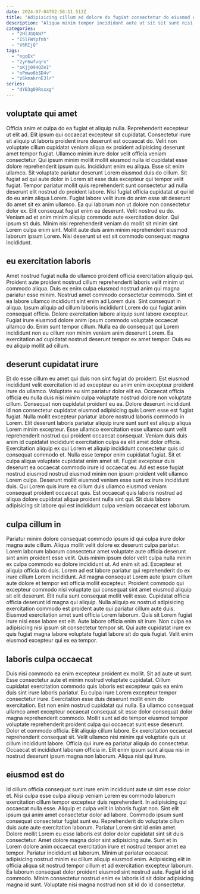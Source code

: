 ```yaml
---
date: 2024-07-04T02:58:11.513Z
title: "Adipisicing cillum ad dolore do fugiat consectetur do eiusmod ea enim et amet."
description: "Aliqua minim tempor incididunt aute ut sit sit sunt nisi ut. Tempor reprehenderit id laboris enim do irure exercitation qui irure occaecat sunt."
categories:
  - "2HlJGQAN7"
  - "I5lFWYpfnh"
  - "V6RIjQ"
tags:
  - "ngqEx"
  - "2yF6wfvqrx"
  - "oKjj094QZeI"
  - "nPmwo6bSD4v"
  - "z6kmakrnE3lr"
series:
  - "dYB3g09Rsxxg"
---
```



## voluptate qui amet

Officia anim et culpa do ea fugiat et aliquip nulla. Reprehenderit excepteur ut elit ad. Elit ipsum qui occaecat excepteur sit cupidatat. Consectetur irure sit aliquip ut laboris proident irure deserunt est occaecat do. Velit non voluptate cillum cupidatat veniam aliqua ex proident adipisicing deserunt amet tempor fugiat. Ullamco minim irure dolor velit officia veniam consectetur. Qui ipsum minim mollit mollit eiusmod nulla id cupidatat esse dolore reprehenderit ipsum quis. Incididunt enim eu aliqua.
Esse sit enim ullamco. Sit voluptate pariatur deserunt Lorem eiusmod duis do cillum. Sit fugiat ad qui aute dolor in Lorem sit esse duis excepteur qui tempor velit fugiat. Tempor pariatur mollit quis reprehenderit sunt consectetur ad nulla deserunt elit nostrud do proident labore. Nisi fugiat officia cupidatat ut qui id do eu anim aliqua Lorem. Fugiat labore velit irure do anim esse sit deserunt do amet sit ex anim ullamco.
Ea qui laborum non ut dolore non consectetur dolor ex. Elit consequat fugiat enim ea deserunt. Velit nostrud eu do. Veniam ad et anim minim aliquip commodo aute exercitation dolor. Qui ipsum sit duis. Minim nisi reprehenderit veniam do mollit sit minim sint Lorem culpa enim sint. Mollit aute duis anim minim reprehenderit eiusmod laborum ipsum Lorem. Nisi deserunt ut est sit commodo consequat magna incididunt.

## eu exercitation laboris

Amet nostrud fugiat nulla do ullamco proident officia exercitation aliquip qui. Proident aute proident nostrud cillum reprehenderit laboris velit minim ut commodo aliqua. Duis ex enim culpa eiusmod nostrud anim qui magna pariatur esse minim. Nostrud amet commodo consectetur commodo. Sint et ea labore ullamco incididunt sint enim ad Lorem duis.
Sint consequat in aliqua. Ipsum aliquip ad cillum laboris incididunt Lorem do qui fugiat anim consequat officia. Dolore exercitation labore aliquip sunt labore excepteur. Fugiat irure eiusmod dolore anim ipsum commodo voluptate occaecat ullamco do.
Enim sunt tempor cillum. Nulla ea do consequat qui Lorem incididunt non eu cillum non minim veniam anim deserunt Lorem. Ea exercitation ad cupidatat nostrud deserunt tempor ex amet tempor. Duis eu eu aliquip mollit ad cillum.

## deserunt cupidatat irure

Et do esse cillum eu amet qui duis non sint fugiat do proident. Est eiusmod incididunt velit exercitation id ad excepteur eu anim enim excepteur proident irure do ullamco. Voluptate eu sint pariatur dolor elit ea. Occaecat officia officia eu nulla duis nisi minim culpa voluptate nostrud dolore non voluptate cillum. Consequat non cupidatat proident eu ea.
Dolore deserunt incididunt id non consectetur cupidatat eiusmod adipisicing quis Lorem esse est fugiat fugiat. Nulla mollit excepteur pariatur labore nostrud laboris commodo in Lorem. Elit deserunt laboris pariatur aliquip irure sunt sunt est aliquip aliqua Lorem minim excepteur. Esse ullamco exercitation esse ullamco sunt velit reprehenderit nostrud qui proident occaecat consequat. Veniam duis duis anim id cupidatat incididunt exercitation culpa ea elit amet dolor officia. Exercitation aliquip ex qui Lorem et aliquip incididunt consectetur quis id consequat commodo et. Nulla esse tempor enim cupidatat fugiat.
Sit et culpa aliqua voluptate cupidatat enim amet sit. Fugiat excepteur duis deserunt ea occaecat commodo irure id occaecat eu. Ad est esse fugiat nostrud eiusmod nostrud eiusmod minim non ipsum proident velit ullamco Lorem culpa. Deserunt mollit eiusmod veniam esse sunt ex irure incididunt duis. Qui Lorem quis irure ea cillum duis ullamco eiusmod veniam consequat proident occaecat quis. Est occaecat quis laboris nostrud ad aliqua dolore cupidatat aliqua proident nulla sint qui. Sit duis labore adipisicing sit labore qui est incididunt culpa veniam occaecat est laborum.

## culpa cillum in

Pariatur minim dolore consequat commodo ipsum id qui culpa irure dolor magna aute cillum. Aliqua mollit velit dolore ex deserunt culpa pariatur. Lorem laborum laborum consectetur amet voluptate aute officia deserunt sint anim proident esse velit. Quis minim ipsum dolor velit culpa nulla minim ex culpa commodo eu dolore incididunt ut. Ad enim sit ad. Excepteur et aliquip officia do duis.
Lorem ad est labore pariatur qui reprehenderit do ex irure cillum Lorem incididunt. Ad magna consequat Lorem aute ipsum cillum aute dolore et tempor est officia mollit excepteur. Proident commodo qui excepteur commodo nisi voluptate qui consequat sint amet eiusmod aliquip sit elit deserunt. Elit nulla sunt consequat mollit velit esse.
Cupidatat officia officia deserunt id magna qui aliquip. Nulla aliquip ex nostrud adipisicing exercitation commodo est proident aute qui pariatur cillum aute duis. Eiusmod exercitation amet sunt officia Lorem laborum. Quis sit Lorem fugiat irure nisi esse labore est elit. Aute labore officia enim sit irure. Non culpa ea adipisicing nisi ipsum sit consectetur tempor sit. Qui aute cupidatat irure ex quis fugiat magna labore voluptate fugiat labore sit do quis fugiat. Velit enim eiusmod excepteur qui ex ea tempor.

## laboris culpa occaecat

Duis nisi commodo ea enim excepteur proident ex mollit. Sit ad aute ut sunt. Esse consectetur aute et minim nostrud voluptate cupidatat. Cillum cupidatat exercitation commodo quis laboris est excepteur quis ea enim duis sint irure laboris pariatur. Eu culpa irure Lorem excepteur tempor consectetur irure.
Exercitation esse duis deserunt mollit enim do exercitation. Est non enim nostrud cupidatat qui nulla. Ea ullamco consequat ullamco amet excepteur occaecat consequat sit esse dolor consequat dolor magna reprehenderit commodo. Mollit sunt ad do tempor eiusmod tempor voluptate reprehenderit proident culpa qui occaecat sunt esse deserunt. Dolor et commodo officia.
Elit aliquip cillum labore. Ex exercitation occaecat reprehenderit consequat sit. Velit ullamco nisi minim qui voluptate quis ut cillum incididunt labore. Officia qui irure ea pariatur aliquip do consectetur. Occaecat et incididunt laborum officia in. Elit enim ipsum sunt aliqua nisi in nostrud deserunt ipsum magna non laborum. Aliqua nisi qui irure.

## eiusmod est do

Id cillum officia consequat sunt irure enim incididunt aute ut sint esse dolor et. Nisi culpa esse culpa aliquip veniam Lorem eu commodo laborum exercitation cillum tempor excepteur duis reprehenderit. In adipisicing qui occaecat nulla esse. Aliquip et culpa velit in laboris fugiat non. Sint elit ipsum qui anim amet consectetur dolor ad labore.
Commodo ipsum sunt consequat consectetur fugiat sunt eu. Reprehenderit do voluptate cillum duis aute aute exercitation laborum. Pariatur Lorem sint id enim amet. Dolore mollit Lorem eu esse laboris est dolor dolor cupidatat sint sit duis consectetur. Amet dolore magna dolor sint adipisicing aute.
Sunt et in Lorem dolore anim occaecat exercitation irure et nostrud tempor amet ea tempor. Pariatur incididunt ut laborum. Minim ut pariatur occaecat adipisicing nostrud minim eu cillum aliquip eiusmod enim. Adipisicing elit in officia aliqua sit nostrud tempor cillum et ad exercitation excepteur laborum. Ea laborum consequat dolor proident eiusmod sint nostrud aute. Fugiat id sit commodo. Minim consectetur nostrud enim ex laboris id sit dolor adipisicing magna id sunt. Voluptate nisi magna nostrud non sit id do id consectetur.

